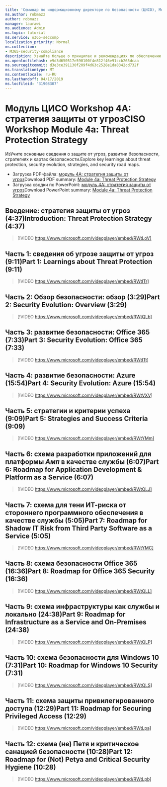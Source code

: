 ```yaml
---
title: 'Семинар по информационному директоре по безопасности (ЦИСО), Module 4A: стратегия защиты от угроз'
ms.author: robmazz
author: robmazz
manager: laurawi
ms.audience: Admin
ms.topic: tutorial
ms.service: o365-seccomp
localization_priority: Normal
ms.collection:
- M365-security-compliance
description: Узнайте больше о принципах и рекомендациях по обеспечению безопасности модернизации в Организации.
ms.openlocfilehash: e9d3d650517e590100f4e812f46e91ccb265dcaa
ms.sourcegitcommit: d3e3ce391130f209f4d63c2528e1da8342cd732f
ms.translationtype: MT
ms.contentlocale: ru-RU
ms.lasthandoff: 04/17/2019
ms.locfileid: "31908307"
---
```

# <a name="ciso-workshop-module-4a-threat-protection-strategy"></a><span data-ttu-id="478cd-103">Модуль ЦИСО Workshop 4A: стратегия защиты от угроз</span><span class="sxs-lookup"><span data-stu-id="478cd-103">CISO Workshop Module 4a: Threat Protection Strategy</span></span>

<span data-ttu-id="478cd-104">ИзУчите основные сведения о защите от угроз, развитии безопасности, стратегиях и картах безопасности.</span><span class="sxs-lookup"><span data-stu-id="478cd-104">Explore key learnings about threat protection, security evolution, strategies, and security road maps.</span></span>

- <span data-ttu-id="478cd-105">Загрузка PDF-файла: [модуль 4A: стратегия защиты от угроз](media/ciso-workshop-4a-threat-protection.pdf)</span><span class="sxs-lookup"><span data-stu-id="478cd-105">Download PDF summary: [Module 4a: Threat Protection Strategy](media/ciso-workshop-4a-threat-protection.pdf)</span></span>
- <span data-ttu-id="478cd-106">Загрузка сводки по PowerPoint: [модуль 4A: стратегия защиты от угроз](https://docs.microsoft.com/office365/securitycompliance/media/ciso-workshop-4a-threat-protection.pptx)</span><span class="sxs-lookup"><span data-stu-id="478cd-106">Download PowerPoint summary: [Module 4a: Threat Protection Strategy](https://docs.microsoft.com/office365/securitycompliance/media/ciso-workshop-4a-threat-protection.pptx)</span></span>

## <a name="introduction-threat-protection-strategy-437"></a><span data-ttu-id="478cd-107">Введение: стратегия защиты от угроз (4:37)</span><span class="sxs-lookup"><span data-stu-id="478cd-107">Introduction: Threat Protection Strategy (4:37)</span></span>

> [!VIDEO https://www.microsoft.com/videoplayer/embed/RWtLoV]

## <a name="part-1-learnings-about-threat-protection-911"></a><span data-ttu-id="478cd-108">Часть 1: сведения об угрозе защиты от угроз (9:11)</span><span class="sxs-lookup"><span data-stu-id="478cd-108">Part 1: Learnings about Threat Protection (9:11)</span></span>

> [!VIDEO https://www.microsoft.com/videoplayer/embed/RWtITr]

## <a name="part-2-security-evolution-overview-329"></a><span data-ttu-id="478cd-109">Часть 2: Обзор безопасности: обзор (3:29)</span><span class="sxs-lookup"><span data-stu-id="478cd-109">Part 2: Security Evolution: Overview (3:29)</span></span>

> [!VIDEO https://www.microsoft.com/videoplayer/embed/RWtQLb]

## <a name="part-3-security-evolution-office-365-733"></a><span data-ttu-id="478cd-110">Часть 3: развитие безопасности: Office 365 (7:33)</span><span class="sxs-lookup"><span data-stu-id="478cd-110">Part 3: Security Evolution: Office 365 (7:33)</span></span>

> [!VIDEO https://www.microsoft.com/videoplayer/embed/RWtITt]

## <a name="part-4-security-evolution-azure-1554"></a><span data-ttu-id="478cd-111">Часть 4: развитие безопасности: Azure (15:54)</span><span class="sxs-lookup"><span data-stu-id="478cd-111">Part 4: Security Evolution: Azure (15:54)</span></span>

> [!VIDEO https://www.microsoft.com/videoplayer/embed/RWtVXV]

## <a name="part-5-strategies-and-success-criteria-909"></a><span data-ttu-id="478cd-112">Часть 5: стратегии и критерии успеха (9:09)</span><span class="sxs-lookup"><span data-stu-id="478cd-112">Part 5: Strategies and Success Criteria (9:09)</span></span>

> [!VIDEO https://www.microsoft.com/videoplayer/embed/RWtYMm]

## <a name="part-6-roadmap-for-application-development--platform-as-a-service-607"></a><span data-ttu-id="478cd-113">Часть 6: схема разработки приложений для платформы _Амп_ в качестве службы (6:07)</span><span class="sxs-lookup"><span data-stu-id="478cd-113">Part 6: Roadmap for Application Development & Platform as a Service (6:07)</span></span>

> [!VIDEO https://www.microsoft.com/videoplayer/embed/RWtQLJ]

## <a name="part-7-roadmap-for-shadow-it-risk-from-third-party-software-as-a-service-505"></a><span data-ttu-id="478cd-114">Часть 7: схема для тени ИТ-риска от стороннего программного обеспечения в качестве службы (5:05)</span><span class="sxs-lookup"><span data-stu-id="478cd-114">Part 7: Roadmap for Shadow IT Risk from Third Party Software as a Service (5:05)</span></span>

> [!VIDEO https://www.microsoft.com/videoplayer/embed/RWtYMC]

## <a name="part-8-roadmap-for-office-365-security-1636"></a><span data-ttu-id="478cd-115">Часть 8: схема безопасности Office 365 (16:36)</span><span class="sxs-lookup"><span data-stu-id="478cd-115">Part 8: Roadmap for Office 365 Security (16:36)</span></span>

> [!VIDEO https://www.microsoft.com/videoplayer/embed/RWtQLL]

## <a name="part-9-roadmap-for-infrastructure-as-a-service-and-on-premises-2438"></a><span data-ttu-id="478cd-116">Часть 9: схема инфраструктуры как службы и локально (24:38)</span><span class="sxs-lookup"><span data-stu-id="478cd-116">Part 9: Roadmap for Infrastructure as a Service and On-Premises (24:38)</span></span>

> [!VIDEO https://www.microsoft.com/videoplayer/embed/RWtQLP]

## <a name="part-10-roadmap-for-windows-10-security-731"></a><span data-ttu-id="478cd-117">Часть 10: схема безопасности для Windows 10 (7:31)</span><span class="sxs-lookup"><span data-stu-id="478cd-117">Part 10: Roadmap for Windows 10 Security (7:31)</span></span>

> [!VIDEO https://www.microsoft.com/videoplayer/embed/RWtQLS]

## <a name="part-11-roadmap-for-securing-privileged-access-1229"></a><span data-ttu-id="478cd-118">Часть 11: схема защиты привилегированного доступа (12:29)</span><span class="sxs-lookup"><span data-stu-id="478cd-118">Part 11: Roadmap for Securing Privileged Access (12:29)</span></span>

> [!VIDEO https://www.microsoft.com/videoplayer/embed/RWtLpa]

## <a name="part-12-roadmap-for-not-petya-and-critical-security-hygiene-1028"></a><span data-ttu-id="478cd-119">Часть 12: схема (не) Петя и критическое санацией безопасности (10:28)</span><span class="sxs-lookup"><span data-stu-id="478cd-119">Part 12: Roadmap for (Not) Petya and Critical Security Hygiene (10:28)</span></span>

> [!VIDEO https://www.microsoft.com/videoplayer/embed/RWtLpb]